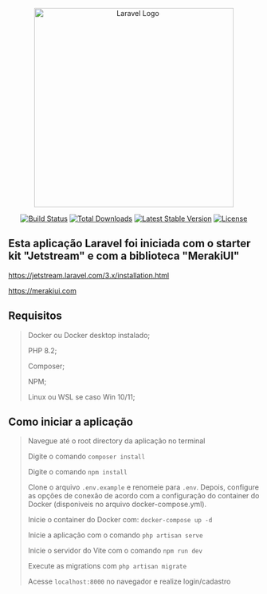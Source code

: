 <p align="center"><a href="https://laravel.com" target="_blank"><img src="https://raw.githubusercontent.com/laravel/art/master/logo-lockup/5%20SVG/2%20CMYK/1%20Full%20Color/laravel-logolockup-cmyk-red.svg" width="400" alt="Laravel Logo"></a></p>

<p align="center">
<a href="https://github.com/laravel/framework/actions"><img src="https://github.com/laravel/framework/workflows/tests/badge.svg" alt="Build Status"></a>
<a href="https://packagist.org/packages/laravel/framework"><img src="https://img.shields.io/packagist/dt/laravel/framework" alt="Total Downloads"></a>
<a href="https://packagist.org/packages/laravel/framework"><img src="https://img.shields.io/packagist/v/laravel/framework" alt="Latest Stable Version"></a>
<a href="https://packagist.org/packages/laravel/framework"><img src="https://img.shields.io/packagist/l/laravel/framework" alt="License"></a>
</p>

## Esta aplicação Laravel foi iniciada com o starter kit "Jetstream" e com a biblioteca "MerakiUI"
https://jetstream.laravel.com/3.x/installation.html

https://merakiui.com
## Requisitos

> Docker ou Docker desktop instalado;
> 
> PHP 8.2;
> 
> Composer;
>
> NPM;
> 
> Linux ou WSL se caso Win 10/11;

## Como iniciar a aplicação
> Navegue até o root directory da aplicação no terminal
>
> Digite o comando `composer install`
>
> Digite o comando `npm install`
>
> Clone o arquivo `.env.example` e renomeie para `.env`. Depois, configure as opções de conexão de acordo com a configuração do container do Docker (disponiveis no arquivo docker-compose.yml). 
> 
> Inicie o container do Docker com: `docker-compose up -d`
> 
> Inicie a aplicação com o comando `php artisan serve`
> 
> Inicie o servidor do Vite com o comando `npm run dev`
>
> Execute as migrations com `php artisan migrate`
> 
> Acesse `localhost:8000` no navegador e realize login/cadastro
